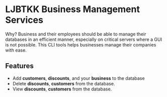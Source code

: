 # LJBTKK Business Management Services

Why? Business and their employees should be able to manage their databases in an efficient manner, especially on critical servers where a GUI is not possible. This CLI tools helps businesses manage their companies with ease.

## Features
- Add **customers**, **discounts**, and your **business** to the database
- Delete **discounts**, **customers** from the database.
- View **discounts**, **customers** from the database.
